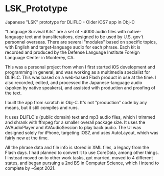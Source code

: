 # LSK_Prototype
Japanese "LSK" prototype for DLIFLC - Older iOS7 app in Obj-C

"Language Survival Kits" are a set of ~4000 audio files with native-language text and transliterations, designed to be used by U.S. gov't personnel overseas.
There are several "modules" based on specific topics, with English and target-language audio for each phrase.
Each kit is recorded and produced by the Defense Language Institute Foreign Language Center in Monterey, CA. 

This was a personal project from when I first started iOS development and programming in general, and was working as a multimedia specialist for DLIFLC. 
This was based on a web-based Flash product in use at the time.
I also recorded, edited, and processed the Japanese-language audio (spoken by native speakers), and assisted with production and proofing of the text. 

I built the app from scratch in Obj-C. It's not "production" code by any means, but it still compiles and runs.

It uses DLIFLC's (public domain) text and mp3 audio files, which I trimmed and shrank with ffmpeg for a smaller overall package size. 
It uses the AVAudioPlayer and AVAudioSession to play back audio. 
The UI was designed solely for iPhone, targeting iOS7, and uses AutoLayout, which was fairly new at the time.

All the phrase data and file info is stored in XML files, a legacy from the Flash days. 
I had planned to convert it to use CoreData, among other things.
I instead moved on to other work tasks, got married, moved to 4 different states, and began pursuing a 2nd BS in Computer Science, which I intend to complete by ~Sept 2021.
